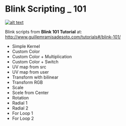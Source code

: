 # Blink Scripting _ 101

[![alt text](https://images.squarespace-cdn.com/content/v1/54dd6cbee4b03539bbd8e897/1581705444754-K7Z5VW4KX0V478RXGKH1/ke17ZwdGBToddI8pDm48kHokvEpnej2NLTJ5S3u21XBZw-zPPgdn4jUwVcJE1ZvWQUxwkmyExglNqGp0IvTJZamWLI2zvYWH8K3-s_4yszcp2ryTI0HqTOaaUohrI8PIWAp3ybj0mvtjZoEJXisjjbjbZ2mGDJsoq3iWceeeYg0KMshLAGzx4R3EDFOm1kBS/image-asset.jpeg?format=500w "Blink 101")]( )  

Blink scripts from <b>Blink 101 Tutorial</b> at:  
http://www.guillemramisadesoto.com/tutorials#/blink-101/  

* Simple Kernel  
* Custom Color  
* Custom Color + Multiplication  
* Custom Color + Switch  
* UV map from src  
* UV map from user  
* Transform with bilinear  
* Transform RGB  
* Scale  
* Scele from Center  
* Rotation  
* Radial 1  
* Radial 2  
* For Loop 1  
* For Loop 2  
